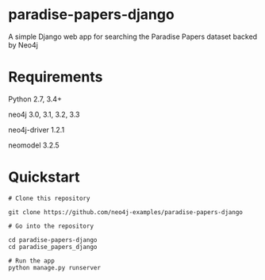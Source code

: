 # paradise-papers-django
A simple Django web app for searching the Paradise Papers dataset backed by Neo4j

# Requirements

Python 2.7, 3.4+

neo4j 3.0, 3.1, 3.2, 3.3

neo4j-driver 1.2.1

neomodel 3.2.5

# Quickstart

```
# Clone this repository

git clone https://github.com/neo4j-examples/paradise-papers-django

# Go into the repository

cd paradise-papers-django
cd paradise_papers_django

# Run the app
python manage.py runserver
```
